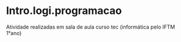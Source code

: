 # Intro.logi.programacao
Atividade realizadas em sala de aula curso tec (informática pelo IFTM 1°ano)
